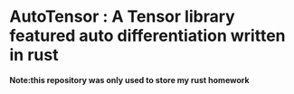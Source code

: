 # AutoTensor : A Tensor library featured auto differentiation written in rust
**Note:this repository was only used to store my rust homework**